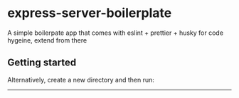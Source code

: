 # express-server-boilerplate 

A simple boilerpate app that comes with eslint + prettier + husky for code hygeine, extend from there

## Getting started

<!-- **Click the "Use this template" button.** -->

Alternatively, create a new directory and then run:

<!-- ```
$ curl -fsSL https://github.com/rjferguson/node-module-boilerplate/archive/master.tar.gz | tar -xz --strip-components=1
``` -->



---
